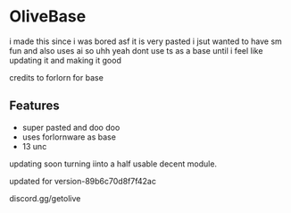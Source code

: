 # OliveBase
i made this since i was bored asf it is very pasted i jsut wanted to have sm fun and also uses ai so uhh yeah dont use ts as a base until i feel like updating it and making it good

credits to forlorn for base

## Features
- super pasted and doo doo
- uses forlornware as base
- 13 unc

updating soon turning iinto a half usable decent module.

updated for version-89b6c70d8f7f42ac

discord.gg/getolive
